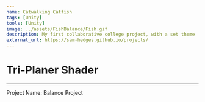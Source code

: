 ```yaml
---
name: Catwalking Catfish
tags: [Unity]
tools: [Unity]
image: ../assets/FishBalance/Fish.gif
description: My first collaborative college project, with a set theme 'Balance'
external_url: https://sam-hedges.github.io/projects/
---
```


# **Tri-Planer Shader**

---

Project Name: Balance Project